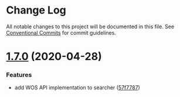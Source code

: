 # Change Log

All notable changes to this project will be documented in this file.
See [Conventional Commits](https://conventionalcommits.org) for commit guidelines.

# [1.7.0](https://github.com/Hennos/articles-searcher-service/compare/v1.6.0...v1.7.0) (2020-04-28)


### Features

* add WOS API implementation to searcher ([57f7787](https://github.com/Hennos/articles-searcher-service/commit/57f7787f2e32bf0b58bb631393ce528247418261))
